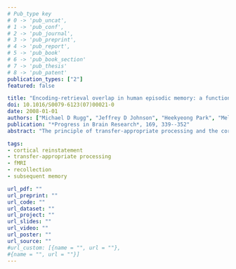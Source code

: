 ```yaml
---
# Pub_type key
# 0 -> 'pub_uncat',
# 1 -> 'pub_conf',
# 2 -> 'pub_journal',
# 3 -> 'pub_preprint',
# 4 -> 'pub_report',
# 5 -> 'pub_book'
# 6 -> 'pub_book_section'
# 7 -> 'pub_thesis'
# 8 -> 'pub_patent'
publication_types: ["2"]
featured: false

title: "Encoding-retrieval overlap in human episodic memory: a functional neuroimaging perspective"
doi: 10.1016/S0079-6123(07)00021-0
date: 2008-01-01
authors: ["Michael D Rugg", "Jeffrey D Johnson", "Heekyeong Park", "Melina R Uncapher"]
publication: "*Progress in Brain Research*, 169, 339--352"
abstract: "The principle of transfer-appropriate processing and the cortical reinstatement hypothesis are two influential theoretical frameworks, articulated at the psychological and neurobiological levels of explanation, respectively, that each propose that the processes supporting the encoding and retrieval of episodic information are strongly interdependent. Here, we integrate these two frameworks into a single model that generates predictions that can be tested using functional neuroimaging methods in healthy humans, and then go on to describe findings that are in accord with these predictions. Consistent with the transfer-appropriate processing and cortical reinstatement frameworks, the neural correlates of successful encoding vary according to how retrieval is cued, and the neural correlates of retrieval are modulated by how items are encoded. Thus, encoding and retrieval should not be viewed as separate stages of memory that can be investigated in isolation from one another."

tags: 
- cortical reinstatement
- transfer-appropriate processing
- fMRI
- recollection
- subsequent memory

url_pdf: ""
url_preprint: ""
url_code: ""
url_dataset: ""
url_project: ""
url_slides: ""
url_video: ""
url_poster: ""
url_source: ""
#url_custom: [{name = "", url = ""},
#{name = "", url = ""}]
---
```


